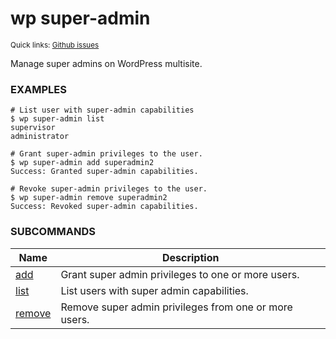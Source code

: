 # wp super-admin

<small>Quick links: <a href="https://github.com/wp-cli/wp-cli/issues?q=is%3Aopen+label%3Acommand%3Asuper-admin+sort%3Aupdated-desc">Github issues</a></small>

Manage super admins on WordPress multisite.

### EXAMPLES

    # List user with super-admin capabilities
    $ wp super-admin list
    supervisor
    administrator

    # Grant super-admin privileges to the user.
    $ wp super-admin add superadmin2
    Success: Granted super-admin capabilities.

    # Revoke super-admin privileges to the user.
    $ wp super-admin remove superadmin2
    Success: Revoked super-admin capabilities.



### SUBCOMMANDS

<table>
	<thead>
	<tr>
		<th>Name</th>
		<th>Description</th>
	</tr>
	</thead>
	<tbody>
		<tr>
			<td><a href="/commands/super-admin/add/">add</a></td>
			<td>Grant super admin privileges to one or more users.</td>
		</tr>
		<tr>
			<td><a href="/commands/super-admin/list/">list</a></td>
			<td>List users with super admin capabilities.</td>
		</tr>
		<tr>
			<td><a href="/commands/super-admin/remove/">remove</a></td>
			<td>Remove super admin privileges from one or more users.</td>
		</tr>
	</tbody>
</table>
